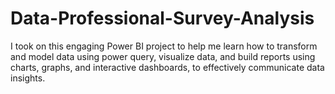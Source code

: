 # Data-Professional-Survey-Analysis
I took on this engaging Power BI project to help me learn how to transform and model data using power query, visualize data, and build reports using charts, graphs, and interactive dashboards, to effectively communicate data insights. 
